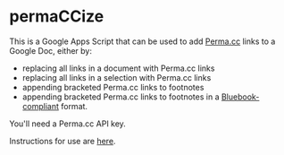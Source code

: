 # permaCCize
This is a Google Apps Script that can be used to add [Perma.cc](https://perma.cc/) links to a Google Doc, either by:
- replacing all links in a document with Perma.cc links
- replacing all links in a selection with Perma.cc links
- appending bracketed Perma.cc links to footnotes
- appending bracketed Perma.cc links to footnotes in a [Bluebook-compliant](https://perma.cc/9GGN-W7GX) format.

You'll need a Perma.cc API key.

Instructions for use are [here](https://docs.google.com/document/d/1D88BRa1P2TyUX_zm9AYfnkuU9TN6VhJivHR73wuHdj4/edit#heading=h.t4x8k4k71ymv).
